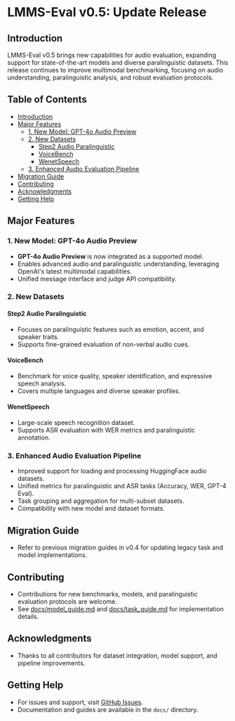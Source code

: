 # LMMS-Eval v0.5: Update Release

## Introduction

LMMS-Eval v0.5 brings new capabilities for audio evaluation, expanding support for state-of-the-art models and diverse paralinguistic datasets. This release continues to improve multimodal benchmarking, focusing on audio understanding, paralinguistic analysis, and robust evaluation protocols.

## Table of Contents

- [Introduction](#introduction)
- [Major Features](#major-features)
  - [1. New Model: GPT-4o Audio Preview](#1-new-model-gpt-4o-audio-preview)
  - [2. New Datasets](#2-new-datasets)
    - [Step2 Audio Paralinguistic](#step2-audio-paralinguistic)
    - [VoiceBench](#voicebench)
    - [WenetSpeech](#wenetspeech)
  - [3. Enhanced Audio Evaluation Pipeline](#3-enhanced-audio-evaluation-pipeline)
- [Migration Guide](#migration-guide)
- [Contributing](#contributing)
- [Acknowledgments](#acknowledgments)
- [Getting Help](#getting-help)

## Major Features

### 1. New Model: GPT-4o Audio Preview

- **GPT-4o Audio Preview** is now integrated as a supported model.
- Enables advanced audio and paralinguistic understanding, leveraging OpenAI's latest multimodal capabilities.
- Unified message interface and judge API compatibility.

### 2. New Datasets

#### Step2 Audio Paralinguistic

- Focuses on paralinguistic features such as emotion, accent, and speaker traits.
- Supports fine-grained evaluation of non-verbal audio cues.

#### VoiceBench

- Benchmark for voice quality, speaker identification, and expressive speech analysis.
- Covers multiple languages and diverse speaker profiles.

#### WenetSpeech

- Large-scale speech recognition dataset.
- Supports ASR evaluation with WER metrics and paralinguistic annotation.

### 3. Enhanced Audio Evaluation Pipeline

- Improved support for loading and processing HuggingFace audio datasets.
- Unified metrics for paralinguistic and ASR tasks (Accuracy, WER, GPT-4 Eval).
- Task grouping and aggregation for multi-subset datasets.
- Compatibility with new model and dataset formats.

## Migration Guide

- Refer to previous migration guides in v0.4 for updating legacy task and model implementations.

## Contributing

- Contributions for new benchmarks, models, and paralinguistic evaluation protocols are welcome.
- See [docs/model_guide.md](docs/model_guide.md) and [docs/task_guide.md](docs/task_guide.md) for implementation details.

## Acknowledgments

- Thanks to all contributors for dataset integration, model support, and pipeline improvements.

## Getting Help

- For issues and support, visit [GitHub Issues](https://github.com/EvolvingLMMs-Lab/lmms-eval/issues).
- Documentation and guides are available in the `docs/` directory.